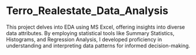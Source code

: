 # Terro_Realestate_Data_Analysis
This project delves into EDA using MS Excel, offering insights into diverse data attributes. By employing statistical tools like 
Summary Statistics, Histograms, and Regression Analysis, I developed proficiency in understanding and interpreting data 
patterns for informed decision-making.
